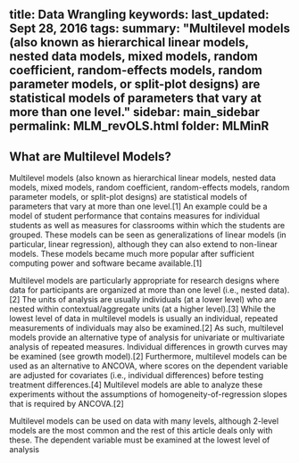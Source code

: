 title: Data Wrangling
keywords: 
last_updated: Sept 28, 2016
tags: 
summary: "Multilevel models (also known as hierarchical linear models, nested data models, mixed models, random coefficient, random-effects models, random parameter models, or split-plot designs) are statistical models of parameters that vary at more than one level."
sidebar: main_sidebar
permalink: MLM_revOLS.html
folder: MLMinR
---

## What are Multilevel Models?

Multilevel models (also known as hierarchical linear models, nested data models, mixed models, random coefficient, random-effects models, random parameter models, or split-plot designs) are statistical models of parameters that vary at more than one level.[1] An example could be a model of student performance that contains measures for individual students as well as measures for classrooms within which the students are grouped. These models can be seen as generalizations of linear models (in particular, linear regression), although they can also extend to non-linear models. These models became much more popular after sufficient computing power and software became available.[1]

Multilevel models are particularly appropriate for research designs where data for participants are organized at more than one level (i.e., nested data).[2] The units of analysis are usually individuals (at a lower level) who are nested within contextual/aggregate units (at a higher level).[3] While the lowest level of data in multilevel models is usually an individual, repeated measurements of individuals may also be examined.[2] As such, multilevel models provide an alternative type of analysis for univariate or multivariate analysis of repeated measures. Individual differences in growth curves may be examined (see growth model).[2] Furthermore, multilevel models can be used as an alternative to ANCOVA, where scores on the dependent variable are adjusted for covariates (i.e., individual differences) before testing treatment differences.[4] Multilevel models are able to analyze these experiments without the assumptions of homogeneity-of-regression slopes that is required by ANCOVA.[2]

Multilevel models can be used on data with many levels, although 2-level models are the most common and the rest of this article deals only with these. The dependent variable must be examined at the lowest level of analysis
